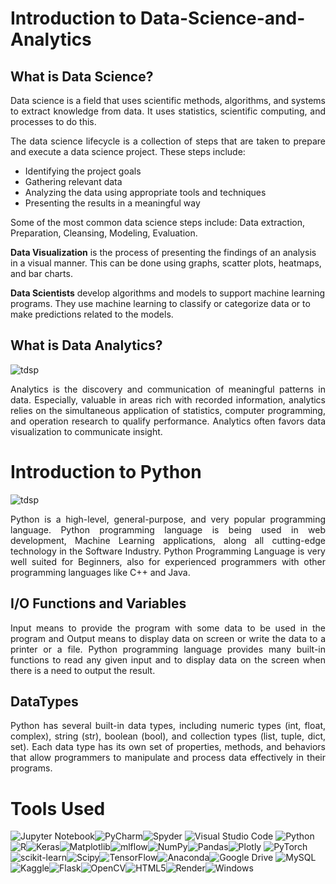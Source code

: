 # Introduction to Data-Science-and-Analytics
## What is Data Science?
<p align="justify">Data science is a field that uses scientific methods, algorithms, and systems to extract knowledge from data. It uses statistics, scientific computing, and processes to do this.</p>

<p align ="justify">The data science lifecycle is a collection of steps that are taken to prepare and execute a data science project. These steps include:</p>

* Identifying the project goals
* Gathering relevant data
* Analyzing the data using appropriate tools and techniques
* Presenting the results in a meaningful way

Some of the most common data science steps include: Data extraction, Preparation, Cleansing, Modeling, Evaluation. 

**Data Visualization** is the process of presenting the findings of an analysis in a visual manner. This can be done using graphs, scatter plots, heatmaps, and bar charts. 

**Data Scientists** develop algorithms and models to support machine learning programs. They use machine learning to classify or categorize data or to make predictions related to the models. 

## What is Data Analytics?
![tdsp](https://mir-s3-cdn-cf.behance.net/project_modules/max_1200/699e4762225981.5a89af14d87a9.gif)
<p align="justify">Analytics is the discovery and communication of meaningful patterns in data. Especially, valuable in areas rich with recorded information, analytics relies on the simultaneous application of statistics, computer programming, and operation research to qualify performance. Analytics often favors data visualization to communicate insight.</p>

# Introduction to Python
![tdsp](https://media2.giphy.com/media/coxQHKASG60HrHtvkt/giphy.gif)
<p align="justify">Python is a high-level, general-purpose, and very popular programming language. Python programming language is being used in web development, Machine Learning applications, along all cutting-edge technology in the Software Industry. Python Programming Language is very well suited for Beginners, also for experienced programmers with other programming languages like C++ and Java. </p>

## I/O Functions and Variables
<p align="justify">Input means to provide the program with some data to be used in the program and Output means to display data on screen or write the data to a printer or a file. Python programming language provides many built-in  functions to read any given input and to display data on the screen when there is a need to  output the result. </p>

## DataTypes
<p align="justify">Python has several built-in data types, including numeric types (int, float, complex), string (str), boolean (bool), and collection types (list, tuple, dict, set). Each data type has its own set of properties, methods, and behaviors that allow programmers to manipulate and process data effectively in their programs.</p>

# Tools Used
![Jupyter Notebook](https://img.shields.io/badge/jupyter-%23FA0F00.svg?style=for-the-badge&logo=jupyter&logoColor=white)![PyCharm](https://img.shields.io/badge/pycharm-143?style=for-the-badge&logo=pycharm&logoColor=black&color=black&labelColor=green)![Spyder](https://img.shields.io/badge/Spyder-838485?style=for-the-badge&logo=spyder%20ide&logoColor=maroon) ![Visual Studio Code](https://img.shields.io/badge/Visual%20Studio%20Code-0078d7.svg?style=for-the-badge&logo=visual-studio-code&logoColor=white)
![Python](https://img.shields.io/badge/python-3670A0?style=for-the-badge&logo=python&logoColor=ffdd54)![R](https://img.shields.io/badge/r-%23276DC3.svg?style=for-the-badge&logo=r&logoColor=white)![Keras](https://img.shields.io/badge/Keras-%23D00000.svg?style=for-the-badge&logo=Keras&logoColor=white)![Matplotlib](https://img.shields.io/badge/Matplotlib-%23ffffff.svg?style=for-the-badge&logo=Matplotlib&logoColor=black)![mlflow](https://img.shields.io/badge/mlflow-%23d9ead3.svg?style=for-the-badge&logo=numpy&logoColor=blue)![NumPy](https://img.shields.io/badge/numpy-%23013243.svg?style=for-the-badge&logo=numpy&logoColor=white)![Pandas](https://img.shields.io/badge/pandas-%23150458.svg?style=for-the-badge&logo=pandas&logoColor=white)![Plotly](https://img.shields.io/badge/Plotly-%233F4F75.svg?style=for-the-badge&logo=plotly&logoColor=white)
![PyTorch](https://img.shields.io/badge/PyTorch-%23EE4C2C.svg?style=for-the-badge&logo=PyTorch&logoColor=white)
![scikit-learn](https://img.shields.io/badge/scikit--learn-%23F7931E.svg?style=for-the-badge&logo=scikit-learn&logoColor=white)![Scipy](https://img.shields.io/badge/SciPy-%230C55A5.svg?style=for-the-badge&logo=scipy&logoColor=%white)![TensorFlow](https://img.shields.io/badge/TensorFlow-%23FF6F00.svg?style=for-the-badge&logo=TensorFlow&logoColor=white)![Anaconda](https://img.shields.io/badge/Anaconda-%2344A833.svg?style=for-the-badge&logo=anaconda&logoColor=white)![Google Drive](https://img.shields.io/badge/Google%20Drive-4285F4?style=for-the-badge&logo=googledrive&logoColor=white)
![MySQL](https://img.shields.io/badge/mysql-4479A1.svg?style=for-the-badge&logo=mysql&logoColor=white)![Kaggle](https://img.shields.io/badge/Kaggle-035a7d?style=for-the-badge&logo=kaggle&logoColor=white)![Flask](https://img.shields.io/badge/flask-%23000.svg?style=for-the-badge&logo=flask&logoColor=white)![OpenCV](https://img.shields.io/badge/opencv-%23white.svg?style=for-the-badge&logo=opencv&logoColor=white)![HTML5](https://img.shields.io/badge/html5-%23E34F26.svg?style=for-the-badge&logo=html5&logoColor=white)![Render](https://img.shields.io/badge/Render-%46E3B7.svg?style=for-the-badge&logo=render&logoColor=white)![Windows](https://img.shields.io/badge/Windows-0078D6?style=for-the-badge&logo=windows&logoColor=white)
